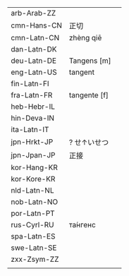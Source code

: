 | | | |
|-|-|-|
| arb-Arab-ZZ |  |  |
| cmn-Hans-CN | 正切 |  |
| cmn-Latn-CN | zhèng qiē |  |
| dan-Latn-DK |  |  |
| deu-Latn-DE | Tangens [m] |  |
| eng-Latn-US | tangent |  |
| fin-Latn-FI |  |  |
| fra-Latn-FR | tangente [f] |  |
| heb-Hebr-IL |  |  |
| hin-Deva-IN |  |  |
| ita-Latn-IT |  |  |
| jpn-Hrkt-JP | ? せ↑いせつ |  |
| jpn-Jpan-JP | 正接 |  |
| kor-Hang-KR |  |  |
| kor-Kore-KR |  |  |
| nld-Latn-NL |  |  |
| nob-Latn-NO |  |  |
| por-Latn-PT |  |  |
| rus-Cyrl-RU | та́нгенс |  |
| spa-Latn-ES |  |  |
| swe-Latn-SE |  |  |
| zxx-Zsym-ZZ |  |  |
|  |  |  |
